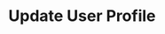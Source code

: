 # Update User Profile

<api-endpoint openapi-path="../openapi.json" endpoint="/user/profile" method="put"/>